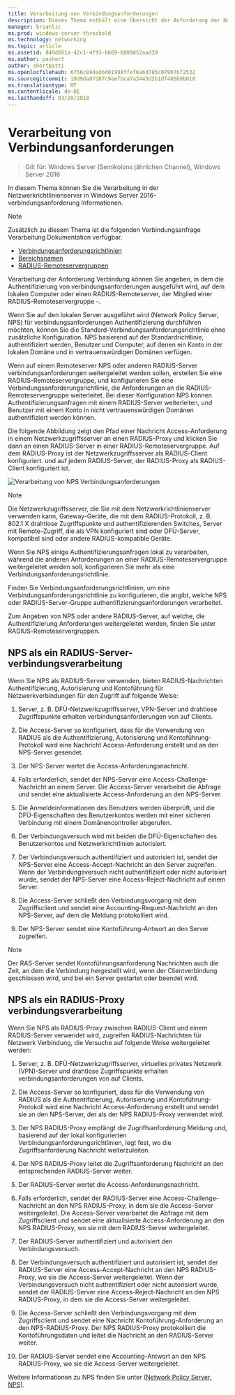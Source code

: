 ```yaml
---
title: Verarbeitung von Verbindungsanforderungen
description: Dieses Thema enthält eine Übersicht der Anforderung der Netzwerkrichtlinienserver-Verbindung Verarbeitung in Windows Server 2016.
manager: brianlic
ms.prod: windows-server-threshold
ms.technology: networking
ms.topic: article
ms.assetid: 849d661a-42c1-4f93-b669-6009d52aad39
ms.author: pashort
author: shortpatti
ms.openlocfilehash: 6756c89dadbd01998ffef6a6d785c079076f2532
ms.sourcegitcommit: 19d9da87d87c9eefbca7a3443d2b1df486b0b010
ms.translationtype: MT
ms.contentlocale: de-DE
ms.lasthandoff: 03/28/2018
---
```

# <a name="connection-request-processing"></a>Verarbeitung von Verbindungsanforderungen

>Gilt für: Windows Server (Semikolons jährlichen Channel), Windows Server 2016

In diesem Thema können Sie die Verarbeitung in der Netzwerkrichtlinienserver in Windows Server 2016-verbindungsanforderung Informationen.

>[!NOTE]
>Zusätzlich zu diesem Thema ist die folgenden Verbindungsanfrage Verarbeitung Dokumentation verfügbar.
> - [Verbindungsanforderungsrichtlinien](nps-crp-crpolicies.md)
> - [Bereichsnamen](nps-crp-realm-names.md)
> - [RADIUS-Remoteservergruppen](nps-crp-rrsg.md)

Verarbeitung der Anforderung Verbindung können Sie angeben, in dem die Authentifizierung von verbindungsanforderungen ausgeführt wird, auf dem lokalen Computer oder einen RADIUS-Remoteserver, der Mitglied einer RADIUS-Remoteservergruppe -. 

Wenn Sie auf den lokalen Server ausgeführt wird (Network Policy Server, NPS) für verbindungsanforderungen Authentifizierung durchführen möchten, können Sie die Standard-Verbindungsanforderungsrichtlinie ohne zusätzliche Konfiguration. NPS basierend auf der Standardrichtlinie, authentifiziert werden, Benutzer und Computer, auf denen ein Konto in der lokalen Domäne und in vertrauenswürdigen Domänen verfügen.

Wenn auf einem Remoteserver NPS oder anderen RADIUS-Server verbindungsanforderungen weitergeleitet werden sollen, erstellen Sie eine RADIUS-Remoteservergruppe, und konfigurieren Sie eine Verbindungsanforderungsrichtlinie, die Anforderungen an die RADIUS-Remoteservergruppe weiterleitet. Bei dieser Konfiguration NPS können Authentifizierungsanfragen mit einem RADIUS-Server weiterleiten, und Benutzer mit einem Konto in nicht vertrauenswürdigen Domänen authentifiziert werden können.

Die folgende Abbildung zeigt den Pfad einer Nachricht Access-Anforderung in einem Netzwerkzugriffsserver an einen RADIUS-Proxy und klicken Sie dann an einen RADIUS-Server in einer RADIUS-Remoteservergruppe. Auf dem RADIUS-Proxy ist der Netzwerkzugriffsserver als RADIUS-Client konfiguriert. und auf jedem RADIUS-Server, der RADIUS-Proxy als RADIUS-Client konfiguriert ist.


![Verarbeitung von NPS Verbindungsanforderungen](../../media/Nps-Connection-Request-Processing/Nps-Connection-Request-Processing.jpg)


>[!NOTE]
>Die Netzwerkzugriffsserver, die Sie mit dem Netzwerkrichtlinienserver verwenden kann, Gateway-Geräte, die mit dem RADIUS-Protokoll, z. B. 802.1 X drahtlose Zugriffspunkte und authentifizierenden Switches, Server mit Remote-Zugriff, die als VPN konfiguriert sind oder DFÜ-Server, kompatibel sind oder andere RADIUS-kompatible Geräte.

Wenn Sie NPS einige Authentifizierungsanfragen lokal zu verarbeiten, während die anderen Anforderungen an einer RADIUS-Remoteservergruppe weitergeleitet werden soll, konfigurieren Sie mehr als eine Verbindungsanforderungsrichtlinie.

Finden Sie Verbindungsanforderungsrichtlinien, um eine Verbindungsanforderungsrichtlinie zu konfigurieren, die angibt, welche NPS oder RADIUS-Server-Gruppe authentifizierungsanforderungen verarbeitet.

Zum Angeben von NPS oder andere RADIUS-Server, auf welche, die Authentifizierung Anforderungen weitergeleitet werden, finden Sie unter RADIUS-Remoteservergruppen.

## <a name="nps-as-a-radius-server-connection-request-processing"></a>NPS als ein RADIUS-Server-verbindungsverarbeitung

Wenn Sie NPS als RADIUS-Server verwenden, bieten RADIUS-Nachrichten Authentifizierung, Autorisierung und Kontoführung für Netzwerkverbindungen für den Zugriff auf folgende Weise:

1. Server, z. B. DFÜ-Netzwerkzugriffsserver, VPN-Server und drahtlose Zugriffspunkte erhalten verbindungsanforderungen von auf Clients. 

2. Die Access-Server so konfiguriert, dass für die Verwendung von RADIUS als die Authentifizierung, Autorisierung und Kontoführung-Protokoll wird eine Nachricht Access-Anforderung erstellt und an den NPS-Server gesendet. 

3. Der NPS-Server wertet die Access-Anforderungsnachricht. 

4. Falls erforderlich, sendet der NPS-Server eine Access-Challenge-Nachricht an einem Server. Die Access-Server verarbeitet die Abfrage und sendet eine aktualisierte Access-Anforderung an den NPS-Server. 

5. Die Anmeldeinformationen des Benutzers werden überprüft, und die DFÜ-Eigenschaften des Benutzerkontos werden mit einer sicheren Verbindung mit einem Domänencontroller abgerufen. 

6. Der Verbindungsversuch wird mit beiden die DFÜ-Eigenschaften des Benutzerkontos und Netzwerkrichtlinien autorisiert. 

7. Der Verbindungsversuch authentifiziert und autorisiert ist, sendet der NPS-Server eine Access-Accept-Nachricht an den Server zugreifen. Wenn der Verbindungsversuch nicht authentifiziert oder nicht autorisiert wurde, sendet der NPS-Server eine Access-Reject-Nachricht auf einem Server. 

8. Die Access-Server schließt den Verbindungsvorgang mit dem Zugriffsclient und sendet eine Accounting-Request-Nachricht an den NPS-Server, auf dem die Meldung protokolliert wird. 

9. Der NPS-Server sendet eine Kontoführung-Antwort an den Server zugreifen. 

>[!NOTE]
>Der RAS-Server sendet Kontoführungsanforderung Nachrichten auch die Zeit, an dem die Verbindung hergestellt wird, wenn der Clientverbindung geschlossen wird, und bei ein Server gestartet oder beendet wird.

## <a name="nps-as-a-radius-proxy-connection-request-processing"></a>NPS als ein RADIUS-Proxy verbindungsverarbeitung

Wenn Sie NPS als RADIUS-Proxy zwischen RADIUS-Client und einem RADIUS-Server verwendet wird, zugreifen RADIUS-Nachrichten für Netzwerk Verbindung, die Versuche auf folgende Weise weitergeleitet werden:

1. Server, z. B. DFÜ-Netzwerkzugriffsserver, virtuelles privates Netzwerk (VPN)-Server und drahtlose Zugriffspunkte erhalten verbindungsanforderungen von auf Clients.

2. Die Access-Server so konfiguriert, dass für die Verwendung von RADIUS als die Authentifizierung, Autorisierung und Kontoführung-Protokoll wird eine Nachricht Access-Anforderung erstellt und sendet sie an den NPS-Server, der als der NPS RADIUS-Proxy verwendet wird.

3. Der NPS RADIUS-Proxy empfängt die Zugriffsanforderung Meldung und, basierend auf der lokal konfigurierten Verbindungsanforderungsrichtlinien, legt fest, wo die Zugriffsanforderung Nachricht weiterzuleiten.

4. Der NPS RADIUS-Proxy leitet die Zugriffsanforderung Nachricht an den entsprechenden RADIUS-Server weiter.

5. Der RADIUS-Server wertet die Access-Anforderungsnachricht.

6. Falls erforderlich, sendet der RADIUS-Server eine Access-Challenge-Nachricht an den NPS RADIUS-Proxy, in dem sie die Access-Server weitergeleitet. Die Access-Server verarbeitet die Abfrage mit dem Zugriffsclient und sendet eine aktualisierte Access-Anforderung an den NPS RADIUS-Proxy, wo sie mit dem RADIUS-Server weitergeleitet.

7. Der RADIUS-Server authentifiziert und autorisiert den Verbindungsversuch.

8. Der Verbindungsversuch authentifiziert und autorisiert ist, sendet der RADIUS-Server eine Access-Accept-Nachricht an den NPS RADIUS-Proxy, wo sie die Access-Server weitergeleitet. Wenn der Verbindungsversuch nicht authentifiziert oder nicht autorisiert wurde, sendet der RADIUS-Server eine Access-Reject-Nachricht an den NPS RADIUS-Proxy, in dem sie die Access-Server weitergeleitet.

9. Die Access-Server schließt den Verbindungsvorgang mit dem Zugriffsclient und sendet eine Nachricht Kontoführung-Anforderung an den NPS-RADIUS-Proxy. Der NPS RADIUS-Proxy protokolliert die Kontoführungsdaten und leitet die Nachricht an den RADIUS-Server weiter.

10. Der RADIUS-Server sendet eine Accounting-Antwort an den NPS RADIUS-Proxy, wo sie die Access-Server weitergeleitet.

Weitere Informationen zu NPS finden Sie unter [(Network Policy Server, NPS)](nps-top.md).
